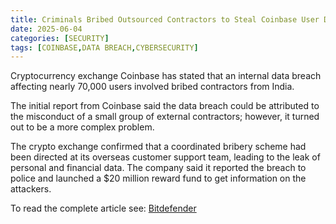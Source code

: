 ```yaml
---
title: Criminals Bribed Outsourced Contractors to Steal Coinbase User Data
date: 2025-06-04
categories: [SECURITY]
tags: [COINBASE,DATA BREACH,CYBERSECURITY]
---
```


Cryptocurrency exchange Coinbase has stated that an internal data breach affecting nearly 70,000 users involved bribed contractors from India.

The initial report from Coinbase said the data breach could be attributed to the misconduct of a small group of external contractors; however, it turned out to be a more complex problem.

The crypto exchange confirmed that a coordinated bribery scheme had been directed at its overseas customer support team, leading to the leak of personal and financial data. The company said it reported the breach to police and launched a $20 million reward fund to get information on the attackers.

To read the complete article see: [Bitdefender](https://www.bitdefender.com/en-us/blog/hotforsecurity/criminals-bribed-coinbase)
